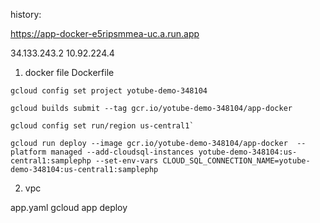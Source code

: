 history: 

https://app-docker-e5ripsmmea-uc.a.run.app

34.133.243.2
10.92.224.4


1. docker file Dockerfile  
```
gcloud config set project yotube-demo-348104
```
```
gcloud builds submit --tag gcr.io/yotube-demo-348104/app-docker
```
```
gcloud config set run/region us-central1`
```

```
gcloud run deploy --image gcr.io/yotube-demo-348104/app-docker  --platform managed --add-cloudsql-instances yotube-demo-348104:us-central1:samplephp --set-env-vars CLOUD_SQL_CONNECTION_NAME=yotube-demo-348104:us-central1:samplephp
```
 


2. vpc 

app.yaml 
gcloud app deploy
